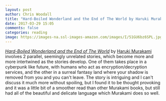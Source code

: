 ```yaml
---
layout: post
author: Chris Woodall
title: "Hard-Boiled Wonderland and the End of The World by Haruki Murakami"
date: 2017-03-29 15:05
comments: false
categories: reading
image: https://images-na.ssl-images-amazon.com/images/I/51GU6bz6SPL.jpg
---
```


_[Hard-Boiled Wonderland and the End of The World]_ by [Haruki Murakami] 
involves 2 parallel, seemingly unrelated stories, which become more and more
intertwined as the stories develop. One of them takes place in a cyberpunk
like future, with humans who act as encryption/decryption services, and the
other in a surreal fantasy land where your shadow is removed from you and
you can't leave. The story is intriguing and I can't discuss it much more
without spoiling, but I found it to be thought provoking and it was a 
little bit of a smoother read than other Murakami books, but still had all
of the beautiful and delicate language which Murakami does so well.

[Haruki Murakami]: http://www.harukimurakami.com/
[Hard-Boiled Wonderland and the End of The World]: https://www.amazon.com/Hard-Boiled-Wonderland-World-Vintage-International-ebook/dp/B004AP9W1O/ref=sr_1_1?s=digital-text&ie=UTF8&qid=1509327045&sr=1-1&keywords=hard+boiled+wonderland+and+the+end+of+the+world
